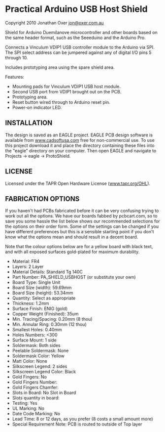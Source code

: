 Practical Arduino USB Host Shield
=================================
Copyright 2010 Jonathan Oxer <jon@oxer.com.au>  

Shield for Arduino Duemilanove microcontroller and other boards based
on the same header format, such as the Seeeduino and the Arduino Pro.

Connects a Vinculum VDIP1 USB controller module to the Arduino via SPI.
The SPI select address can be jumpered against any of digital I/O pins
5 through 10.

Includes prototyping area using the spare shield area.

Features:

 * Mounting pads for Vinculum VDIP1 USB host module.
 * Second USB port from VDIP1 brought out on the PCB.
 * Prototyping area.
 * Reset button wired through to Arduino reset pin.
 * Power-on indicator LED.


INSTALLATION
------------
The design is saved as an EAGLE project. EAGLE PCB design software is
available from www.cadsoftusa.com free for non-commercial use. To use
this project download it and place the directory containing these files
into the "eagle" directory on your computer. Then open EAGLE and
navigate to Projects -> eagle -> ProtoShield.


LICENSE
-------
Licensed under the TAPR Open Hardware License (www.tapr.org/OHL).


FABRICATION OPTIONS
-------------------
If you haven't had PCBs fabricated before it can be very confusing
trying to work out all the options. We have our boards fabbed by
pcbcart.com, so to save you some hassle the list below shows our
recommended selections for the options on their order form. Some of the
settings can be changed if you have different preferences but this is a
sensible starting point if you don't know what the options mean and
should result in a decent board.

Note that the colour options below are for a yellow board with black
text, and with all exposed surfaces gold-plated for maximum durability.

 * Material:                 FR4
 * Layers:                   2 Layer
 * Material Details:         Standard Tg 140C
 * Part Number:              PA_SHIELD_USBHOST (or substitute your own)
 * Board Type:               Single Unit
 * Board Size (width):       59.69mm
 * Board Size (height):      53.34mm
 * Quantity:                 Select as appropriate
 * Thickness:                1.2mm
 * Surface Finish:           ENIG (gold)
 * Copper Weight (Finished): 35um
 * Min. Tracing/Spacing:     0.20mm    (8 thou)
 * Min. Annular Ring:        0.30mm    (12 thou)
 * Smallest Holes:           0.40mm
 * Holes Numbers:            <300
 * Surface Mount:            1 side
 * Soldermask:               Both sides
 * Peelable Soldermask:      None
 * Soldermask Color:         Yellow
 * Matt Color:               None
 * Silkscreen Legend:        2 sides
 * Silkscreen Legend Color:  Black
 * Gold Fingers:             No
 * Gold Fingers Number:
 * Gold Fingers Chamfer:
 * Slots in Board:           No Slot in Board
 * Slots quantity in board:
 * Testing:                  Yes
 * UL Marking:               No
 * Date Code Marking:        No
 * Lead Time:                8 or 12 days, as you prefer (8 costs a small amount more)
 * Special Requirement Note: PCB is routed to outside of Top layer
